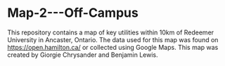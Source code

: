 # Map-2---Off-Campus
This repository contains a map of key utilities within 10km of Redeemer University in Ancaster, Ontario. The data used for this map was found on https://open.hamilton.ca/ or collected using Google Maps. This map was created by Giorgie Chrysander and Benjamin Lewis.
